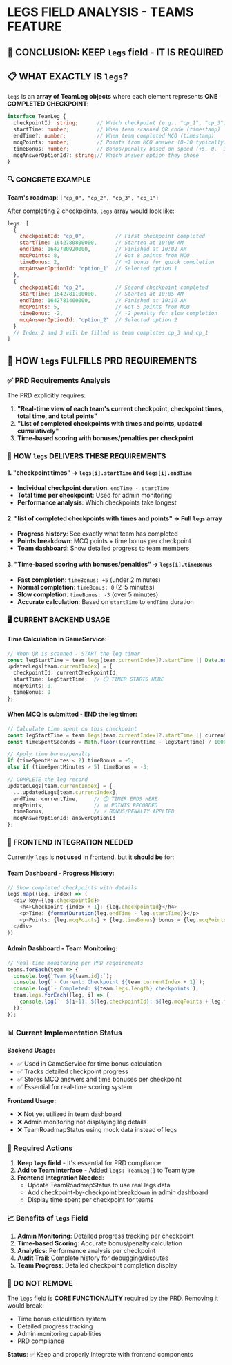 # LEGS FIELD ANALYSIS - TEAMS FEATURE

## 🎯 CONCLUSION: KEEP `legs` field - IT IS REQUIRED

## 📋 WHAT EXACTLY IS `legs`?

`legs` is an **array of TeamLeg objects** where each element represents **ONE COMPLETED CHECKPOINT**:

```typescript
interface TeamLeg {
  checkpointId: string;      // Which checkpoint (e.g., "cp_1", "cp_3")
  startTime: number;         // When team scanned QR code (timestamp)
  endTime?: number;          // When team completed MCQ (timestamp) 
  mcqPoints: number;         // Points from MCQ answer (0-10 typically)
  timeBonus: number;         // Bonus/penalty based on speed (+5, 0, -3)
  mcqAnswerOptionId?: string;// Which answer option they chose
}
```

### 🔍 CONCRETE EXAMPLE

**Team's roadmap**: `["cp_0", "cp_2", "cp_3", "cp_1"]`

After completing 2 checkpoints, `legs` array would look like:
```javascript
legs: [
  {
    checkpointId: "cp_0",          // First checkpoint completed
    startTime: 1642780800000,      // Started at 10:00 AM
    endTime: 1642780920000,        // Finished at 10:02 AM  
    mcqPoints: 8,                  // Got 8 points from MCQ
    timeBonus: 2,                  // +2 bonus for quick completion
    mcqAnswerOptionId: "option_1"  // Selected option 1
  },
  {
    checkpointId: "cp_2",          // Second checkpoint completed
    startTime: 1642781100000,      // Started at 10:05 AM
    endTime: 1642781400000,        // Finished at 10:10 AM
    mcqPoints: 5,                  // Got 5 points from MCQ
    timeBonus: -2,                 // -2 penalty for slow completion
    mcqAnswerOptionId: "option_2"  // Selected option 2
  }
  // Index 2 and 3 will be filled as team completes cp_3 and cp_1
]
```

## 🎯 HOW `legs` FULFILLS PRD REQUIREMENTS

### ✅ PRD Requirements Analysis

The PRD explicitly requires:

1. **"Real-time view of each team's current checkpoint, checkpoint times, total time, and total points"**
2. **"List of completed checkpoints with times and points, updated cumulatively"**
3. **Time-based scoring with bonuses/penalties per checkpoint**

### 🔧 HOW `legs` DELIVERS THESE REQUIREMENTS

#### 1. **"checkpoint times"** → `legs[i].startTime` and `legs[i].endTime`
- **Individual checkpoint duration**: `endTime - startTime`
- **Total time per checkpoint**: Used for admin monitoring
- **Performance analysis**: Which checkpoints take longest

#### 2. **"list of completed checkpoints with times and points"** → Full `legs` array
- **Progress history**: See exactly what team has completed
- **Points breakdown**: MCQ points + time bonus per checkpoint
- **Team dashboard**: Show detailed progress to team members

#### 3. **"Time-based scoring with bonuses/penalties"** → `legs[i].timeBonus`
- **Fast completion**: `timeBonus: +5` (under 2 minutes)
- **Normal completion**: `timeBonus: 0` (2-5 minutes)  
- **Slow completion**: `timeBonus: -3` (over 5 minutes)
- **Accurate calculation**: Based on `startTime` to `endTime` duration

### 🖥️ CURRENT BACKEND USAGE

#### **Time Calculation in GameService:**
```typescript
// When QR is scanned - START the leg timer
const legStartTime = team.legs[team.currentIndex]?.startTime || Date.now();
updatedLegs[team.currentIndex] = {
  checkpointId: currentCheckpointId,
  startTime: legStartTime,  // ⏱️ TIMER STARTS HERE
  mcqPoints: 0,
  timeBonus: 0
};
```

#### **When MCQ is submitted - END the leg timer:**
```typescript
// Calculate time spent on this checkpoint
const legStartTime = team.legs[team.currentIndex]?.startTime || currentTime;
const timeSpentSeconds = Math.floor((currentTime - legStartTime) / 1000);

// Apply time bonus/penalty
if (timeSpentMinutes < 2) timeBonus = +5;
else if (timeSpentMinutes > 5) timeBonus = -3;

// COMPLETE the leg record
updatedLegs[team.currentIndex] = {
  ...updatedLegs[team.currentIndex],
  endTime: currentTime,     // ⏱️ TIMER ENDS HERE
  mcqPoints,                // 📊 POINTS RECORDED
  timeBonus,                // ⚡ BONUS/PENALTY APPLIED
  mcqAnswerOptionId: answerOptionId
};
```

### 🎨 FRONTEND INTEGRATION NEEDED

Currently `legs` is **not used** in frontend, but it **should be** for:

#### **Team Dashboard - Progress History:**
```typescript
// Show completed checkpoints with details
legs.map((leg, index) => (
  <div key={leg.checkpointId}>
    <h4>Checkpoint {index + 1}: {leg.checkpointId}</h4>
    <p>Time: {formatDuration(leg.endTime - leg.startTime)}</p>
    <p>Points: {leg.mcqPoints} + {leg.timeBonus} bonus = {leg.mcqPoints + leg.timeBonus}</p>
  </div>
))
```

#### **Admin Dashboard - Team Monitoring:**
```typescript
// Real-time monitoring per PRD requirements
teams.forEach(team => {
  console.log(`Team ${team.id}:`);
  console.log(`- Current: Checkpoint ${team.currentIndex + 1}`);
  console.log(`- Completed: ${team.legs.length} checkpoints`);
  team.legs.forEach((leg, i) => {
    console.log(`  ${i+1}. ${leg.checkpointId}: ${leg.mcqPoints + leg.timeBonus} pts in ${formatTime(leg.endTime - leg.startTime)}`);
  });
});
```

### 📊 Current Implementation Status

**Backend Usage:**
- ✅ Used in GameService for time bonus calculation
- ✅ Tracks detailed checkpoint progress
- ✅ Stores MCQ answers and time bonuses per checkpoint
- ✅ Essential for real-time scoring system

**Frontend Usage:**
- ❌ Not yet utilized in team dashboard
- ❌ Admin monitoring not displaying leg details
- ❌ TeamRoadmapStatus using mock data instead of legs

### 🔧 Required Actions

1. **Keep `legs` field** - It's essential for PRD compliance
2. **Add to Team interface** - Added `legs: TeamLeg[]` to Team type
3. **Frontend Integration Needed**:
   - Update TeamRoadmapStatus to use real legs data
   - Add checkpoint-by-checkpoint breakdown in admin dashboard
   - Display time spent per checkpoint for teams

### 📈 Benefits of `legs` Field

1. **Admin Monitoring**: Detailed progress tracking per checkpoint
2. **Time-based Scoring**: Accurate bonus/penalty calculation
3. **Analytics**: Performance analysis per checkpoint
4. **Audit Trail**: Complete history for debugging/disputes
5. **Team Progress**: Detailed checkpoint completion display

### 🚫 DO NOT REMOVE

The `legs` field is **CORE FUNCTIONALITY** required by the PRD. Removing it would break:
- Time bonus calculation system
- Detailed progress tracking
- Admin monitoring capabilities
- PRD compliance

**Status**: ✅ Keep and properly integrate with frontend components
